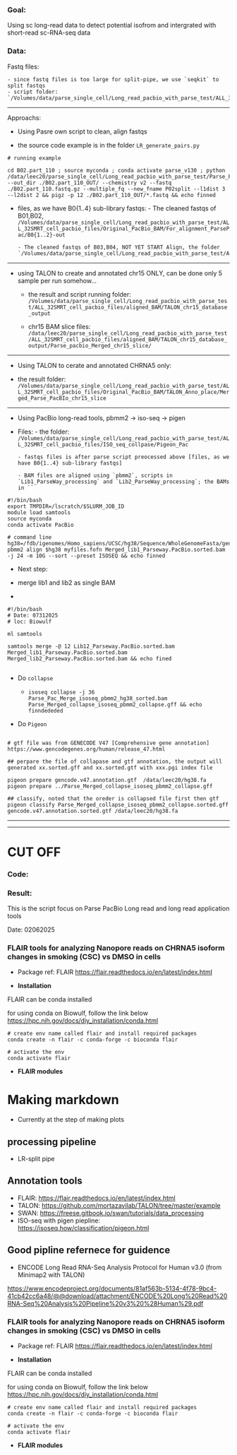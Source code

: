 ### Goal: 

Using sc long-read data to detect potential isofrom and intergrated with short-read sc-RNA-seq data



### Data: 

Fastq files: 

    - since fastq files is too large for split-pipe, we use `seqkit` to split fastqs
    - script folder: `/Volumes/data/parse_single_cell/Long_read_pacbio_with_parse_test/ALL_32SMRT_cell_pacbio_files/Fastqs`

    
------

Approachs:

- Using Pasre own script to clean, align fastqs

- the source code example is in the folder `LR_generate_pairs.py`

```
# running example

cd B02.part_110 ; source myconda ; conda activate parse_v130 ; python /data/leec20/parse_single_cell/Long_read_pacbio_with_parse_test/Parse_Pacbio_PIPELINE/LR_generate_pairs.py --out_dir ./B02.part_110_OUT/ --chemistry v2 --fastq ./B02.part_110.fastq.gz --multiple_fq --new_fname P02split --l1dist 3 --l2dist 2 && pigz -p 12 ./B02.part_110_OUT/*.fastq && echo finned

```

- files, as we have B0{1..4} sub-library fastqs:
      - The cleaned fastqs of B01,B02, `/Volumes/data/parse_single_cell/Long_read_pacbio_with_parse_test/ALL_32SMRT_cell_pacbio_files/Original_PacBio_BAM/For_alignment_ParsePac/B0{1..2}-out`

      - The cleaned fastqs of B03,B04, NOT YET START Align, the folder `/Volumes/data/parse_single_cell/Long_read_pacbio_with_parse_test/ALL_32SMRT_cell_pacbio_files/Original_PacBio_BAM/Lib2_fastqs_and_aligned_BAMs/B0{3..4}_barcode_head.fastq.gz`


------

- using TALON to create and annotated chr15 ONLY, can be done only 5 sample per run somehow...
    
  - the result and script running folder: `/Volumes/data/parse_single_cell/Long_read_pacbio_with_parse_test/ALL_32SMRT_cell_pacbio_files/aligned_BAM/TALON_chr15_database_output`
    
  - chr15 BAM slice files: `/data/leec20/parse_single_cell/Long_read_pacbio_with_parse_test/ALL_32SMRT_cell_pacbio_files/aligned_BAM/TALON_chr15_database_output/Parse_pacbio_Merged_chr15_slice/`

------

- Using TALON to cerate and annotated CHRNA5 only:

- the result folder: `/Volumes/data/parse_single_cell/Long_read_pacbio_with_parse_test/ALL_32SMRT_cell_pacbio_files/Original_PacBio_BAM/TALON_Anno_place/Merged_Parse_PacBIo_chr15_slice`

------

- Using PacBio long-read tools, pbmm2 -> iso-seq -> pigen 
- Files:
      - the folder: `/Volumes/data/parse_single_cell/Long_read_pacbio_with_parse_test/ALL_32SMRT_cell_pacbio_files/ISO_seq_collpase/Pigeon_Pac`
   
      - fastqs files is after parse script preocessed above [files, as we have B0{1..4} sub-library fastqs]
  
      - BAM files are aligned using `pbmm2`, scripts in `Lib1_ParseWay_processing` and `Lib2_ParseWay_processing`; the BAMs in ``

```
#!/bin/bash
export TMPDIR=/lscratch/$SLURM_JOB_ID
module load samtools
source myconda
conda activate PacBio

# command line
hg38=/fdb/igenomes/Homo_sapiens/UCSC/hg38/Sequence/WholeGenomeFasta/genome.fa
pbmm2 align $hg38 myfiles.fofn Merged_lib1_Parseway.PacBio.sorted.bam -j 24 -m 10G --sort --preset ISOSEQ && echo finned

```


  - Next step:

  - merge lib1 and lib2 as single BAM
  - 
```
#!/bin/bash
# Date: 07312025
# loc: Biowulf

ml samtools

samtools merge -@ 12 Lib12_Parseway.PacBio.sorted.bam Merged_lib1_Parseway.PacBio.sorted.bam Merged_lib2_Parseway.PacBio.sorted.bam && echo fined


```
   
  - Do `collapse`
      
      - `isoseq collapse -j 36 Parse_Pac_Merge_isoseq_pbmm2_hg38_sorted.bam Parse_Merged_collapse_isoseq_pbmm2_collapse.gff && echo finndededed`
  - Do `Pigeon`

```

# gtf file was from GENECODE V47 [Comprehensive gene annotation]
https://www.gencodegenes.org/human/release_47.html

## perpare the file of collapase and gtf annotation, the output will generated xx.sorted.gff and xx.sorted.gtf with xxx.pgi index file

pigeon prepare gencode.v47.annotation.gtf  /data/leec20/hg38.fa
pigeon prepare ../Parse_Merged_collapse_isoseq_pbmm2_collapse.gff

## classify, noted that the oreder is collapsed file first then gtf 
pigeon classify Parse_Merged_collapse_isoseq_pbmm2_collapse.sorted.gff gencode.v47.annotation.sorted.gtf /data/leec20/hg38.fa

```
----
----
# CUT OFF 

### Code:


### Result:

This is the script focus on Parse PacBio Long read and long read
application tools

Date: 02062025

### FLAIR tools for analyzing Nanopore reads on CHRNA5 isoform changes in smoking (CSC) vs DMSO in cells

-   Package ref: FLAIR
    <https://flair.readthedocs.io/en/latest/index.html>

-   **Installation**

FLAIR can be conda installed

for using conda on Biowulf, follow the link below
<https://hpc.nih.gov/docs/diy_installation/conda.html>

```         
# create env name called flair and install required packages
conda create -n flair -c conda-forge -c bioconda flair

# activate the env
conda activate flair
```

-   **FLAIR modules**

# Making markdown
- Currently at the step of making plots

## processing pipeline
  - LR-split pipe

## Annotation tools
  - FLAIR: https://flair.readthedocs.io/en/latest/index.html
  - TALON: https://github.com/mortazavilab/TALON/tree/master/example
  - SWAN: https://freese.gitbook.io/swan/tutorials/data_processing
  - ISO-seq with pigen piepline: https://isoseq.how/classification/pigeon.html

## Good pipline refernece for guidence 
- ENCODE Long Read RNA-Seq Analysis Protocol for Human v3.0 (from Minimap2 with TALON)

https://www.encodeproject.org/documents/81af563b-5134-4f78-9bc4-41cb42cc6a48/@@download/attachment/ENCODE%20Long%20Read%20RNA-Seq%20Analysis%20Pipeline%20v3%20%28Human%29.pdf

### FLAIR tools for analyzing Nanopore reads on CHRNA5 isoform changes in smoking (CSC) vs DMSO in cells

-   Package ref: FLAIR
    <https://flair.readthedocs.io/en/latest/index.html>

-   **Installation**

FLAIR can be conda installed

for using conda on Biowulf, follow the link below
<https://hpc.nih.gov/docs/diy_installation/conda.html>

```         
# create env name called flair and install required packages
conda create -n flair -c conda-forge -c bioconda flair

# activate the env
conda activate flair
```

-   **FLAIR modules**

